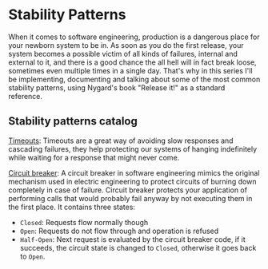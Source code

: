 # Stability Patterns

When it comes to software engineering, production is a dangerous place for your newborn system to be in. As soon as you do the first release, your system becomes a possible victim of all kinds of failures, internal and external to it, and there is a good chance the all hell will in fact break loose, sometimes even multiple times in a single day. That's why in this series I'll be implementing, documenting and talking about some of the most common stability patterns, using Nygard's book "Release it!" as a standard reference.

## Stability patterns catalog

[Timeouts](https://github.com/kaiosilveira/nodejs-timeouts): Timeouts are a great way of avoiding slow responses and cascading failures, they help protecting our systems of hanging indefinitely while waiting for a response that might never come.

[Circuit breaker](https://github.com/kaiosilveira/nodejs-circuit-breaker): A circuit breaker in software engineering mimics the original mechanism used in electric engineering to protect circuits of burning down completely in case of failure. Circuit breaker protects your application of performing calls that would probably fail anyway by not executing them in the first place. It contains three states:

- `Closed`: Requests flow normally though
- `Open`: Requests do not flow through and operation is refused
- `Half-Open`: Next request is evaluated by the circuit breaker code, if it succeeds, the circuit state is changed to `Closed`, otherwise it goes back to `Open`.

